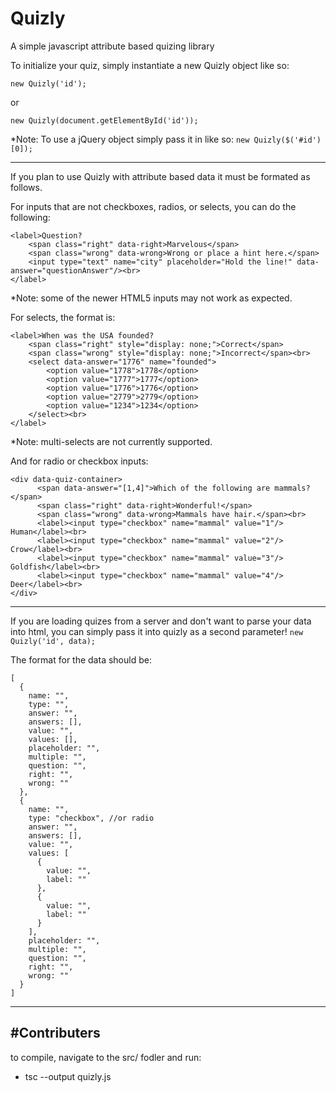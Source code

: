 # Quizly
A simple javascript attribute based quizing library

To initialize your quiz, simply instantiate a new Quizly object like so:

``` new Quizly('id'); ```

or

``` new Quizly(document.getElementById('id')); ```

*Note: To use a jQuery object simply pass it in like so: `new Quizly($('#id')[0]);`

---

If you plan to use Quizly with attribute based data it must be formated as follows.

For inputs that are not checkboxes, radios, or selects, you can do the following:

```
<label>Question?
	<span class="right" data-right>Marvelous</span>
	<span class="wrong" data-wrong>Wrong or place a hint here.</span>
    <input type="text" name="city" placeholder="Hold the line!" data-answer="questionAnswer"/><br>
</label>
```
*Note: some of the newer HTML5 inputs may not work as expected.

For selects, the format is:
```
<label>When was the USA founded?
    <span class="right" style="display: none;">Correct</span>
    <span class="wrong" style="display: none;">Incorrect</span><br>
    <select data-answer="1776" name="founded">
        <option value="1778">1778</option>
        <option value="1777">1777</option>
        <option value="1776">1776</option>
        <option value="2779">2779</option>
        <option value="1234">1234</option>
    </select><br>
</label>
```
*Note: multi-selects are not currently supported.

And for radio or checkbox inputs:
```
<div data-quiz-container>
      <span data-answer="[1,4]">Which of the following are mammals?</span>
      <span class="right" data-right>Wonderful!</span>
      <span class="wrong" data-wrong>Mammals have hair.</span><br>
      <label><input type="checkbox" name="mammal" value="1"/> Human</label><br>
      <label><input type="checkbox" name="mammal" value="2"/> Crow</label><br>
      <label><input type="checkbox" name="mammal" value="3"/> Goldfish</label><br>
      <label><input type="checkbox" name="mammal" value="4"/> Deer</label><br>
</div>
```

---

If you are loading quizes from a server and don't want to parse your data into html, you can simply pass it into quizly as a second parameter! `new Quizly('id', data);`    

The format for the data should be:
```
[
  {
    name: "",
    type: "",
    answer: "",
    answers: [],
    value: "",
    values: [],
    placeholder: "",
    multiple: "",
    question: "",
    right: "",
    wrong: ""
  },
  {
    name: "",
    type: "checkbox", //or radio
    answer: "",
    answers: [],
    value: "",
    values: [
      {
        value: "",
        label: ""
      },
      {
        value: "",
        label: ""
      }
    ],
    placeholder: "",
    multiple: "",
    question: "",
    right: "",
    wrong: ""
  }
]
```

---
#Contributers
---
to compile, navigate to the src/ fodler and run:
 - tsc --output quizly.js
 
